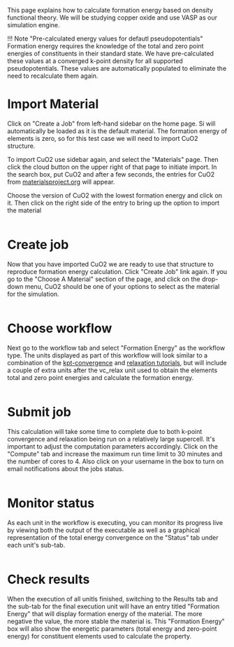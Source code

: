 <!-- TODO by MH -->

This page explains how to calculate formation energy based on density functional theory. We will be studying copper oxide and use VASP as our simulation engine.

!!! Note "Pre-calculated energy values for defautl pseudopotentials"
    Formation energy requires the knowledge of the total and zero point energies of constituents in their standard state. We have pre-calculated these values at a converged k-point density for all supported pseudopotentials. These values are automatically populated to eliminate the need to recalculate them again.


# Import Material

Click on "Create a Job" from left-hand sidebar on the home page. Si will automatically be loaded as it is the default material. The formation energy of elements is zero, so for this test case we will need to import CuO2 structure.

To import CuO2 use sidebar again, and select the "Materials" page. Then click the cloud button on the upper right of that page to initiate import. In the search box, put CuO2 and after a few seconds, the entries for CuO2 from [materialsproject.org](https://materialsproject.org) will appear.

Choose the version of CuO2 with the lowest formation energy and click on it. Then click on the right side of the entry to bring up the option to import the material

<img data-gifffer="/images/ImportCuO2.gif" />

# Create job

Now that you have imported CuO2 we are ready to use that structure to reproduce formation energy calculation. Click "Create Job" link again. If you go to the "Choose A Material" section of the page, and click on the drop-down menu, CuO2 should be one of your options to select as the material for the simulation.

<img data-gifffer="/images/CreateCuO2.gif" />

# Choose workflow

Next go to the workflow tab and select "Formation Energy" as the workflow type. The units displayed as part of this workflow will look similar to a combination of the [kpt-convergence](kpt-convergence) and [relaxation tutorials](relaxation), but will include a couple of extra units after the vc_relax unit used to obtain the elements total and zero point energies and calculate the formation energy.

<img data-gifffer="/images/SetFormationEnergyWorkflow.gif" />

# Submit job

This calculation will take some time to complete due to both k-point convergence and relaxation being run on a relatively large supercell. It's important to adjust the computation parameters accordingly. Click on the "Compute" tab and increase the maximum run time limit to 30 minutes and the number of cores to 4. Also click on your username in the box to turn on email notifications about the jobs status.

<img data-gifffer="/images/IncreaseComputeFormationE.gif" />

# Monitor status

As each unit in the workflow is executing, you can monitor its progress live by viewing both the output of the executable as well as a graphical representation of the total energy convergence on the "Status" tab under each unit's sub-tab.

<img data-gifffer="/images/FormationEnergyTrackResults.gif" />

# Check results

When the execution of all unitls finished, switching to the Results tab and the sub-tab for the final execution unit will have an entry titled "Formation Energy" that will display formation energy of the material. The more negative the value, the more stable the material is. This "Formation Energy" box will also show the energetic parameters (total energy and zero-point energy) for constituent elements used to calculate the property.

<img data-gifffer="/images/FinalFormationEnergy.png" />
